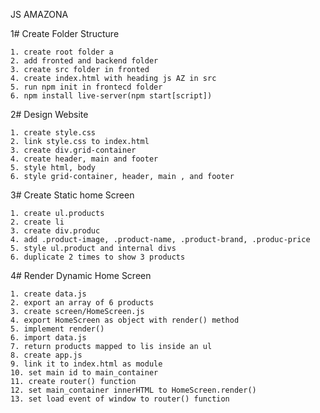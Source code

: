 JS AMAZONA 

1# Create Folder Structure

    1. create root folder a
    2. add fronted and backend folder
    3. create src folder in fronted
    4. create index.html with heading js AZ in src
    5. run npm init in frontecd folder
    6. npm install live-server(npm start[script]) 

2# Design Website

    1. create style.css
    2. link style.css to index.html
    3. create div.grid-container
    4. create header, main and footer
    5. style html, body
    6. style grid-container, header, main , and footer

3# Create Static home Screen

    1. create ul.products
    2. create li 
    3. create div.produc
    4. add .product-image, .product-name, .product-brand, .produc-price
    5. style ul.product and internal divs
    6. duplicate 2 times to show 3 products

4# Render Dynamic Home Screen 

    1. create data.js
    2. export an array of 6 products
    3. create screen/HomeScreen.js
    4. export HomeScreen as object with render() method
    5. implement render()
    6. import data.js
    7. return products mapped to lis inside an ul
    8. create app.js 
    9. link it to index.html as module 
    10. set main id to main_container
    11. create router() function 
    12. set main_container innerHTML to HomeScreen.render()
    13. set load event of window to router() function  